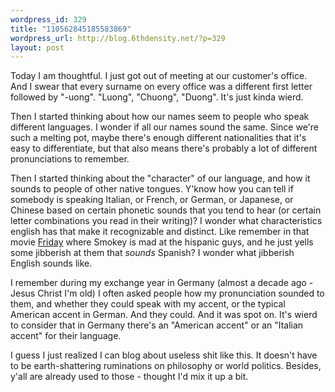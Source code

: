 ```yaml
--- 
wordpress_id: 329
title: "110562845185583869"
wordpress_url: http://blog.6thdensity.net/?p=329
layout: post
---
```

Today I am thoughtful.  I just got out of meeting at our customer's office.  And I swear that every surname on every office was a different first letter followed by "-uong".  "Luong", "Chuong", "Duong".  It's just kinda wierd.

Then I started thinking about how our names seem to people who speak different languages.  I wonder if all our names sound the same.  Since we're such a melting pot, maybe there's enough different nationalities that it's easy to differentiate, but that also means there's probably a lot of different pronunciations to remember.

Then I started thinking about the "character" of our language, and how it sounds to people of other native tongues.  Y'know how you can tell if somebody is speaking Italian, or French, or German, or Japanese, or Chinese based on certain phonetic sounds that you tend to hear (or certain letter combinations you read in their writing)?  I wonder what characteristics english has that make it recognizable and distinct.  Like remember in that movie <u>Friday</u> where Smokey is mad at the hispanic guys, and he just yells some jibberish at them that <i>sounds</i> Spanish?  I wonder what jibberish English sounds like.

I remember during my exchange year in Germany (almost a decade ago - Jesus Christ I'm old) I often asked people how my pronunciation sounded to them, and whether they could speak with my accent, or the typical American accent in German.  And they could.  And it was spot on.  It's wierd to consider that in Germany there's an "American accent" or an "Italian accent" for their language.

I guess I just realized I can blog about useless shit like this.  It doesn't have to be earth-shattering ruminations on philosophy or world politics.  Besides, y'all are already used to those - thought I'd mix it up a bit.
